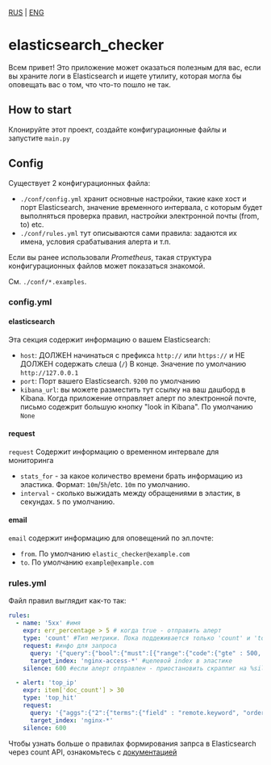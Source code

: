 [RUS](https://github.com/Faust13/elasticsearch_checker/blob/master/README.md) | [ENG](https://github.com/faust13/elasticsearch_checker/blob/master/README-EN.md)
# elasticsearch_checker

Всем привет! Это приложение может оказаться полезным для вас, если вы храните логи в Elasticsearch и ищете утилиту, которая могла бы оповещать вас  о том, что что-то пошло не так.

## How to start

Клонируйте этот проект, создайте конфигурационные файлы и запустите `main.py`

## Config

Существует 2 конфигурационных файла:
- `./conf/config.yml` хранит основные настройки, такие какe хост и порт Elasticsearch, значение временного интервала, с которым будет выполняться проверка правил, настройки электронной почты (from, to) etc.
- `./conf/rules.yml` тут описываются сами правила: задаются их имена, условия срабатывания алерта и т.п.

Если вы ранее использовали *Prometheus*, такая структура конфигурационных файлов может показаться знакомой.

См. `./conf/*.examples`.

### config.yml

#### elasticsearch
Эта секция содержит информацию о вашем Elasticsearch:
- `host`: ДОЛЖЕН начинаться с префикса `http://` или `https://` и НЕ ДОЛЖЕН содержать слеша (`/`) В конце. Значение по умолчанию `http://127.0.0.1`
- `port`: Порт вашего Elasticsearch. `9200` по умолчанию
- `kibana_url`: вы можете разместить тут ссылку на ваш дашборд в Kibana. Когда приложение отправляет алерт по электронной почте, письмо содежрит большую кнопку "look in Kibana". По умолчанию `None`

#### request
`request` Содержит информацию о временном интервале для мониторинга
- `stats_for` - за какое количество времени брать информацию из эластика. Формат: `10m`/`5h`/etc. `10m` по умолчанию.
- `interval` - сколько выжидать между обращениями в эластик, в секундах. `5` по умолчанию.


#### email
`email` содержит информацию для оповещений по эл.почте:
- `from`. По умолчанию `elastic_checker@example.com`
- `to`. По умолчанию `example@example.com`

### rules.yml

Файл правил выглядит как-то так:

```yaml
rules:
  - name: '5xx' #имя
    expr: err_percentage > 5 # когда true - отправить алерт
    type: 'count' #Тип метрики. Пока поддеживается только 'count' и 'top_hit'.
    request: #инфо для запроса
      query: '{"query":{"bool":{"must":[{"range":{"code":{"gte" : 500, "lte" : 599}}},{"range":{"@timestamp":{"gt": "now-"+time}}}]}}}' #query for search
      target_index: 'nginx-access-*' #целевой index в эластике
    silence: 600 #если алерт отправлен - приостановить скраппиг на %silence% секунд

  - alert: 'top_ip'
    expr: item['doc_count'] > 30 
    type: 'top_hit'
    request:
      query: '{"aggs":{"2":{"terms":{"field" : "remote.keyword", "order":{"_count": "desc"},"size": 5}}},"size": 0,"_source": {"excludes": []},"stored_fields": ["*"],"script_fields": {},"docvalue_fields": [{"field": "@timestamp","format": "date_time"}],"query": {"bool": {"must": [],"filter": [{"match_all": {}},{"range": {"@timestamp": {"format": "strict_date_optional_time","gt": "now-"+time}}}],"should": [],"must_not": []}}}'
      target_index: 'nginx-*'
    silence: 600 
```
Чтобы узнать больше о правилах формирования запрса в Elasticsearch через count API, ознакомьтесь с [документацией](https://www.elastic.co/guide/en/elasticsearch/reference/current/search-count.html)
